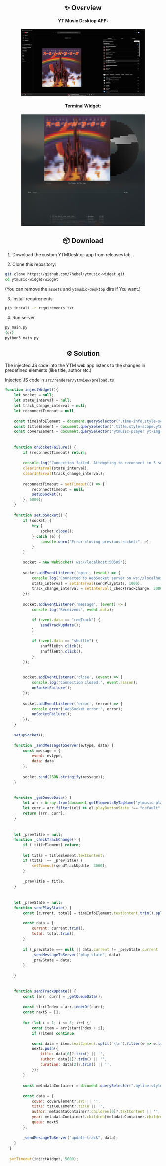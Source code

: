 <div align="center">
    <h2>✨ Overview</h2>
</div>

<div align="center">
    <h4>YT Music Desktop APP:</h4>
    <img src="./assets/ytm.png" width="400" alt="ytmusic" />
</div>

<div align="center">
    <h4>Terminal Widget:</h4>
    <img src="./assets/app.png" width="400" alt="widget" />
</div>

<div align="center">
    <h2>📦 Download</h2>
</div>

1. Download the custom YTMDesktop app from releases tab.

2. Clone this repository:

```bash
git clone https://github.com/7hebel/ytmusic-widget.git
cd ytmusic-widget/widget
```

(You can remove the `assets` and `ytmusic-desktop` dirs if You want.)

3. Install requirements.

```bash
pip install -r requirements.txt
```

4. Run server.

```bash
py main.py 
(or)
python3 main.py
```

<div align="center">
    <h2>⚙️ Solution</h2>
</div>

The injected JS code into the YTM web app listens to the changes in predefined elements (like title, author etc.)

Injected JS code in `src/renderer/ytmview/preload.ts`

```js
function injectWidget(){
    let socket = null;
    let state_interval = null;
    let track_change_interval = null;
    let reconnectTimeout = null;
    
    const timeInfoElement = document.querySelector(".time-info.style-scope.ytmusic-player-bar");
    const titleElement = document.querySelector(".title.style-scope.ytmusic-player-bar");
    const coverElement = document.querySelector("ytmusic-player yt-img-shadow img");
    

    function onSocketFailure() {
        if (reconnectTimeout) return;

        console.log("Connection failed. Attempting to reconnect in 5 seconds...");
        clearInterval(state_interval);
        clearInterval(track_change_interval);

        reconnectTimeout = setTimeout(() => {
            reconnectTimeout = null;
            setupSocket();
        }, 5000);
    }
    
    function setupSocket() {
        if (socket) {
            try {
                socket.close();
            } catch (e) {
                console.warn("Error closing previous socket:", e);
            }
        }

        socket = new WebSocket('ws://localhost:50505');

        socket.addEventListener('open', (event) => {
            console.log('Connected to WebSocket server on ws://localhost:50505');
            state_interval = setInterval(sendPlayState, 1000);
            track_change_interval = setInterval(_checkTrackChange, 3000);
        });
        
        socket.addEventListener('message', (event) => {
            console.log('Received:', event.data);
        
            if (event.data == "reqTrack") {
                sendTrackUpdate();
            }

            if (event.data == "shuffle") {
                shuffleBtn.click();
                shuffleBtn.click();
            }
        });
        
        
        socket.addEventListener('close', (event) => {
            console.log('Connection closed:', event.reason);
            onSocketFailure();
        });
        
        socket.addEventListener('error', (error) => {
            console.error('WebSocket error:', error);
            onSocketFailure();
        });
    }
    
    setupSocket();
    
    function _sendMessageToServer(evtype, data) {
        const message = {
            event: evtype,
            data: data
        };
    
        socket.send(JSON.stringify(message));
    }
    
    
    function _getQueueData() {
        let arr = Array.from(document.getElementsByTagName("ytmusic-player-queue-item")).filter(e => e.parentNode.id !== "counterpart-renderer");
        let curr = arr.filter((el) => el.playButtonState !== "default" && el.playButtonState !== undefined)[0];
        return [arr, curr];
    }
    
    
    let _prevTitle = null;
    function _checkTrackChange() {
        if (!titleElement) return;
    
        let title = titleElement.textContent;
        if (title !== _prevTitle) {
            setTimeout(sendTrackUpdate, 3000);
        }
    
        _prevTitle = title;
    }
    
    
    let _prevState = null;
    function sendPlayState() {
        const [current, total] = timeInfoElement.textContent.trim().split("/");
    
        const data = {
            current: current.trim(),
            total: total.trim(),
        }
    
        if (_prevState === null || data.current != _prevState.current || data.total != _prevState.total) {
            _sendMessageToServer("play-state", data)
            _prevState = data;
        }
    
    }
    
    
    function sendTrackUpdate() {
        const [arr, curr] = _getQueueData();
    
        const startIndex = arr.indexOf(curr);
        const next5 = [];
    
        for (let i = 1; i <= 5; i++) {
            const item = arr[startIndex + i];
            if (!item) continue;
    
            const data = item.textContent.split("\\n").filter(e => e.trim());
            next5.push({
                title: data[0]?.trim() || '',
                author: data[1]?.trim() || '',
                duration: data[2]?.trim() || '',
            });
        }
        
        const metadataContainer = document.querySelector(".byline.style-scope.ytmusic-player-bar.complex-string")

        const data = {
            cover: coverElement?.src || '',
            title: titleElement?.title || '',
            author: metadataContainer?.children[0]?.textContent || '',
            year: metadataContainer?.children[metadataContainer.children.length - 1]?.textContent || '',
            queue: next5
        };
        
        _sendMessageToServer("update-track", data);
    }
  }

  setTimeout(injectWidget, 5000);
```

